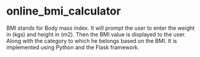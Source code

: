 # online_bmi_calculator
BMI stands for Body mass index. It will prompt the user to enter the weight in (kgs) and height in (m2). Then the BMI value is displayed to the user. Along with the category to which he belongs based on the BMI. It is implemented using Python and the Flask framework.

